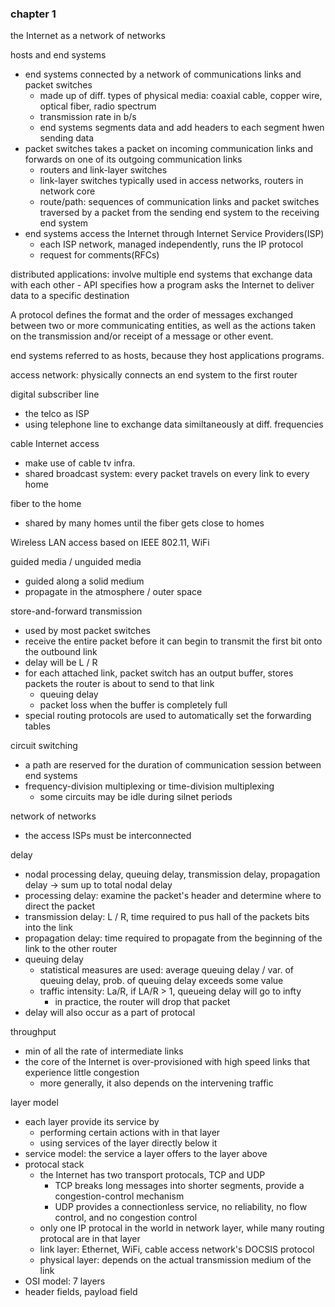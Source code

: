 ### chapter 1

the Internet as a network of networks

hosts and end systems
- end systems connected by a network of communications links and packet switches
    - made up of diff. types of physical media: coaxial cable, copper wire, optical fiber, radio spectrum
    - transmission rate in b/s
    - end systems segments data and add headers to each segment hwen sending data
- packet switches takes a packet on incoming communication links and forwards on one of its outgoing communication links
    - routers and link-layer switches
    - link-layer switches typically used in access networks, routers in network core
    - route/path: sequences of communication links and packet switches traversed by a packet from the sending end system to the receiving end system
- end systems access the Internet through Internet Service Providers(ISP)
    - each ISP network, managed independently, runs the IP protocol
    - request for comments(RFCs)

distributed applications: involve multiple end systems that exchange data with each other
    - API specifies how a program asks the Internet to deliver data to a specific destination

A protocol defines the format and the order of messages exchanged between two or more communicating entities, as well as the actions taken on the transmission and/or receipt of a message or other event.

end systems referred to as hosts, because they host applications programs.

access network: physically connects an end system to the first router

digital subscriber line
- the telco as ISP
- using telephone line to exchange data similtaneously at diff. frequencies

cable Internet access
- make use of cable tv infra.
- shared broadcast system: every packet travels on every link to every home

fiber to the home
- shared by many homes until the fiber gets close to homes

Wireless LAN access based on IEEE 802.11, WiFi

guided media / unguided media
- guided along a solid medium
- propagate in the atmosphere / outer space

store-and-forward transmission
- used by most packet switches
- receive the entire packet before it can begin to transmit the first bit onto the outbound link
- delay will be L / R
- for each attached link, packet switch has an output buffer, stores packets the router is about to send to that link
    - queuing delay
    - packet loss when the buffer is completely full
- special routing protocols are used to automatically set the forwarding tables

circuit switching
- a path are reserved for the duration of communication session between end systems
- frequency-division multiplexing or time-division multiplexing
    - some circuits may be idle during silnet periods

network of networks
- the access ISPs must be interconnected

delay
- nodal processing delay, queuing delay, transmission delay, propagation delay -> sum up to total nodal delay
- processing delay: examine the packet's header and determine where to direct the packet
- transmission delay: L / R, time required to pus hall of the packets bits into the link
- propagation delay: time required to propagate from the beginning of the link to the other router
- queuing delay
    - statistical measures are used: average queuing delay / var. of queuing delay, prob. of queuing delay exceeds some value
    - traffic intensity: La/R, if LA/R > 1, queueing delay will go to infty
        - in practice, the router will drop that packet
- delay will also occur as a part of protocal

throughput
- min of all the rate of intermediate links
- the core of the Internet is over-provisioned with high speed links that experience little congestion
    - more generally, it also depends on the intervening traffic

layer model
- each layer provide its service by
    - performing certain actions with in that layer
    - using services of the layer directly below it
- service model: the service a layer offers to the layer above
- protocal stack
    - the Internet has two transport protocals, TCP and UDP
        - TCP breaks long messages into shorter segments, provide a congestion-control mechanism
        - UDP provides a connectionless service, no reliability, no flow control, and no congestion control
    - only one IP protocal in the world in network layer, while many routing protocal are in that layer
    - link layer: Ethernet, WiFi, cable access network's DOCSIS protocol
    - physical layer: depends on the actual transmission medium of the link
- OSI model: 7 layers
- header fields, payload field
